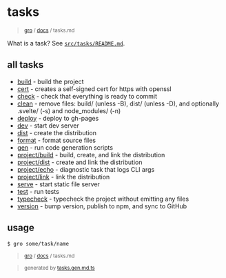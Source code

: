 # tasks

> <sub>[gro](/../..) / [docs](./) / tasks.md</sub>

What is a task? See [`src/tasks/README.md`](../task).

## all tasks

- [build](../build.task.ts) - build the project
- [cert](../cert.task.ts) - creates a self-signed cert for https with openssl
- [check](../check.task.ts) - check that everything is ready to commit
- [clean](../clean.task.ts) - remove files: build/ (unless -B), dist/ (unless -D), and optionally .svelte/ (-s) and node_modules/ (-n)
- [deploy](../deploy.task.ts) - deploy to gh-pages
- [dev](../dev.task.ts) - start dev server
- [dist](../dist.task.ts) - create the distribution
- [format](../format.task.ts) - format source files
- [gen](../gen.task.ts) - run code generation scripts
- [project/build](../project/build.task.ts) - build, create, and link the distribution
- [project/dist](../project/dist.task.ts) - create and link the distribution
- [project/echo](../project/echo.task.ts) - diagnostic task that logs CLI args
- [project/link](../project/link.task.ts) - link the distribution
- [serve](../serve.task.ts) - start static file server
- [test](../test.task.ts) - run tests
- [typecheck](../typecheck.task.ts) - typecheck the project without emitting any files
- [version](../version.task.ts) - bump version, publish to npm, and sync to GitHub

## usage

```bash
$ gro some/task/name
```

> <sub>[gro](/../..) / [docs](./) / tasks.md</sub>

> <sub>generated by [tasks.gen.md.ts](tasks.gen.md.ts)</sub>
